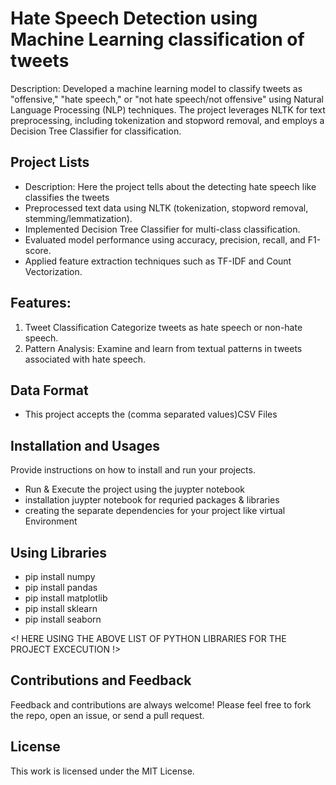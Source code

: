 # Hate Speech Detection using Machine Learning classification of tweets
Description: Developed a machine learning model to classify tweets as "offensive," "hate speech," or "not hate speech/not offensive" using Natural Language Processing (NLP) techniques. The project leverages NLTK for text preprocessing, including tokenization and stopword removal, and employs a Decision Tree Classifier for classification.

## Project Lists
* Description: Here the project tells about the detecting hate speech like classifies the tweets
* Preprocessed text data using NLTK (tokenization, stopword removal, stemming/lemmatization).
* Implemented Decision Tree Classifier for multi-class classification.
* Evaluated model performance using accuracy, precision, recall, and F1-score.
* Applied feature extraction techniques such as TF-IDF and Count Vectorization.
## Features:
1. Tweet Classification Categorize tweets as hate speech or non-hate speech.
2. Pattern Analysis: Examine and learn from textual patterns in tweets associated with hate speech.

## Data Format
* This project accepts the (comma separated values)CSV Files

## Installation and Usages
Provide instructions on how to install and run your projects. 
* Run & Execute the project using the juypter notebook
* installation juypter notebook for requried packages & libraries
* creating the separate dependencies for your project like virtual Environment

## Using Libraries
* pip install numpy
* pip install pandas
* pip install matplotlib
* pip install sklearn
* pip install seaborn

<! HERE USING THE ABOVE LIST OF PYTHON LIBRARIES FOR THE PROJECT EXCECUTION !>

## Contributions and Feedback
Feedback and contributions are always welcome! Please feel free to fork the repo, open an issue, or send a pull request.

## License
This work is licensed under the MIT License.





